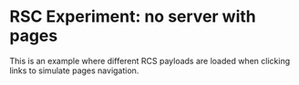 # RSC Experiment: no server with pages

This is an example where different RCS payloads are loaded when clicking links to simulate pages navigation.
